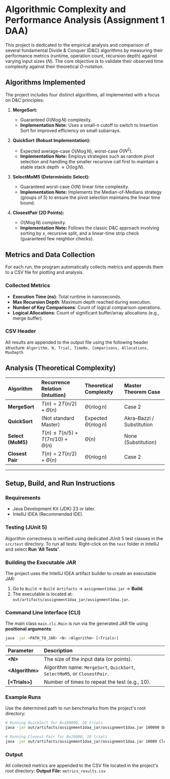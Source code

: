 
# Algorithmic Complexity and Performance Analysis (Assignment 1 DAA)

This project is dedicated to the empirical analysis and comparison of several fundamental Divide & Conquer (D&C) algorithms by measuring their performance metrics (runtime, operation count, recursion depth) against varying input sizes ($N$). The core objective is to validate their observed time complexity against their theoretical $O$-notation.

## Algorithms Implemented

The project includes four distinct algorithms, all implemented with a focus on D&C principles:

1.  **MergeSort:**
    * Guaranteed $O(N \log N)$ complexity.
    * **Implementation Note:** Uses a small-n cutoff to switch to Insertion Sort for improved efficiency on small subarrays.

2.  **QuickSort (Robust Implementation):**
    * Expected average-case $O(N \log N)$, worst-case $O(N^2)$.
    * **Implementation Note:** Employs strategies such as random pivot selection and handling the smaller recursive call first to maintain a stable stack depth $\approx O(\log N)$.

3.  **SelectMoM5 (Deterministic Select):**
    * Guaranteed worst-case $O(N)$ linear time complexity.
    * **Implementation Note:** Implements the Median-of-Medians strategy (groups of 5) to ensure the pivot selection maintains the linear time bound.

4.  **ClosestPair (2D Points):**
    * $O(N \log N)$ complexity.
    * **Implementation Note:** Follows the classic D&C approach involving sorting by $x$, recursive split, and a linear-time strip check (guaranteed few neighbor checks).

## Metrics and Data Collection

For each run, the program automatically collects metrics and appends them to a CSV file for plotting and analysis.

### Collected Metrics
* **Execution Time (ns)**: Total runtime in nanoseconds.
* **Max Recursion Depth**: Maximum depth reached during execution.
* **Number of Key Comparisons**: Count of logical comparison operations.
* **Logical Allocations**: Count of significant buffer/array allocations (e.g., merge buffer).

### CSV Header
All results are appended to the output file using the following header structure:
`Algorithm, N, Trial, TimeNs, Comparisons, Allocations, MaxDepth`

## Analysis (Theoretical Complexity)

| Algorithm | Recurrence Relation (Intuition) | Theoretical Complexity | Master Theorem Case |
| :--- | :--- | :--- | :--- |
| **MergeSort** | $T(n)=2T(n/2)+\Theta(n)$ | $\Theta(n\log n)$ | Case 2 |
| **QuickSort** | (Not standard Master) | Expected $\Theta(n\log n)$ | Akra–Bazzi / Substitution |
| **Select (MoM5)** | $T(n) \le T(n/5)+T(7n/10)+\Theta(n)$ | $\Theta(n)$ | None (Substitution) |
| **Closest Pair** | $T(n)=2T(n/2)+\Theta(n)$ | $\Theta(n\log n)$ | Case 2 |

---

## Setup, Build, and Run Instructions

### Requirements
* Java Development Kit (JDK) 23 or later.
* IntelliJ IDEA (Recommended IDE).

### Testing (JUnit 5)

Algorithm correctness is verified using dedicated JUnit 5 test classes in the `src/test` directory.
To run all tests: Right-click on the `test` folder in IntelliJ and select **Run 'All Tests'**.

### Building the Executable JAR

The project uses the IntelliJ IDEA artifact builder to create an executable JAR:
1.  Go to `Build` -> `Build Artifacts` -> `assignment1daa.jar` -> **Build**.
2.  The executable is located at: `out/artifacts/assignment1daa_jar/assignment1daa.jar`.

### Command Line Interface (CLI)

The main class `main.cli.Main` is run via the generated JAR file using **positional arguments**:

```bash
java -jar <PATH_TO_JAR> <N> <Algorithm> [<Trials>]
````

| Parameter | Description |
| :--- | :--- |
| **\<N\>** | The size of the input data (or points). |
| **\<Algorithm\>** | Algorithm name: `MergeSort`, `QuickSort`, `SelectMoM5`, or `ClosestPair`. |
| **[\<Trials\>]** | Number of times to repeat the test (e.g., 10). |

### Example Runs

Use the determined path to run benchmarks from the project's root directory:

```bash
# Running QuickSort for N=100000, 10 trials
java -jar out/artifacts/assignment1daa_jar/assignment1daa.jar 100000 QuickSort 10

# Running Closest Pair for N=10000, 10 trials
java -jar out/artifacts/assignment1daa_jar/assignment1daa.jar 10000 ClosestPair 10
```

### Output

All collected metrics are appended to the CSV file located in the project's root directory:
**Output File:** `metrics_results.csv`

